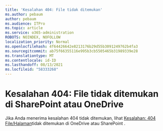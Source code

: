```yaml
---
title: 'Kesalahan 404: File tidak ditemukan'
ms.author: pebaum
author: pebaum
ms.audience: ITPro
ms.topic: article
ms.service: o365-administration
ROBOTS: NOINDEX, NOFOLLOW
localization_priority: Normal
ms.openlocfilehash: 4f64426642e8213176b29d55b3091249762b4fa3
ms.sourcegitcommit: ab75f66355116e995b3cb5505465b31989339e28
ms.translationtype: MT
ms.contentlocale: id-ID
ms.lasthandoff: 08/13/2021
ms.locfileid: "58333268"
---
```

# <a name="error-404-file-not-found-in-sharepoint-or-onedrive"></a>Kesalahan 404: File tidak ditemukan di SharePoint atau OneDrive

Jika Anda menerima kesalahan 404 tidak ditemukan, lihat [Kesalahan: 404 File/Halaman](https://docs.microsoft.com/sharepoint/troubleshoot/administration/error-404-onedrive-sharepoint)tidak ditemukan di OneDrive atau SharePoint .